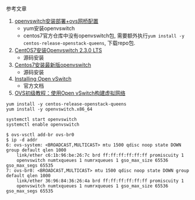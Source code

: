 参考文章

1. [openvswitch安装部署+ovs网桥配置](https://blog.csdn.net/qq_44735930/article/details/108854920)
    - yum安装openvswitch
    - centos7官方仓库中没有openvswitch包, 需要额外执行`yum install -y centos-release-openstack-queens`, 下载repo包.
2. [CentOS7安装Openvswitch 2.3.0 LTS](https://cloud.tencent.com/developer/article/2038924)
    - 源码安装
3. [Centos7安装最新版openvswitch](https://www.cnblogs.com/bingbing721/p/13751579.html)
    - 源码安装
4. [Installing Open vSwitch](https://docs.openvswitch.org/en/latest/intro/install/)
    - 官方文档
5. [OVS初级教程：使用Open vSwitch构建虚拟网络](https://www.sdnlab.com/sdn-guide/14747.html)

```
yum install -y centos-release-openstack-queens
yum install -y openvswitch.x86_64
```

```
systemctl start openvswitch
systemctl enable openvswitch
```

```console
$ ovs-vsctl add-br ovs-br0
$ ip -d addr
6: ovs-system: <BROADCAST,MULTICAST> mtu 1500 qdisc noop state DOWN group default qlen 1000
    link/ether c6:1b:96:be:26:7c brd ff:ff:ff:ff:ff:ff promiscuity 1
    openvswitch numtxqueues 1 numrxqueues 1 gso_max_size 65536 gso_max_segs 65535
7: ovs-br0: <BROADCAST,MULTICAST> mtu 1500 qdisc noop state DOWN group default qlen 1000
    link/ether 36:96:84:36:26:4a brd ff:ff:ff:ff:ff:ff promiscuity 1
    openvswitch numtxqueues 1 numrxqueues 1 gso_max_size 65536 gso_max_segs 65535
```
